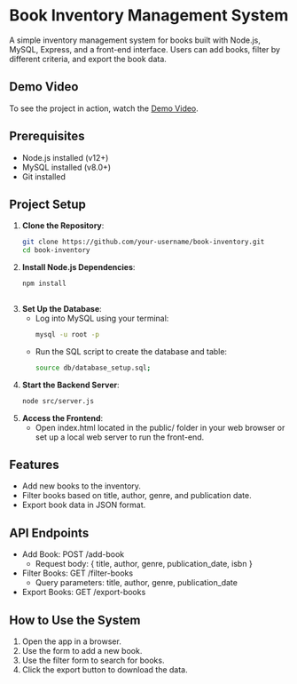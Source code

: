 # Book Inventory Management System

A simple inventory management system for books built with Node.js, MySQL, Express, and a front-end interface. Users can add books, filter by different criteria, and export the book data.

## Demo Video

To see the project in action, watch the [Demo Video](https://drive.google.com/file/d/1nj7fDx36HBAM_9UULLicm_D75RRNv818/view?usp=sharing).

## Prerequisites
- Node.js installed (v12+)
- MySQL installed (v8.0+)
- Git installed

## Project Setup

1. **Clone the Repository**:
   ```bash
   git clone https://github.com/your-username/book-inventory.git
   cd book-inventory

2. **Install Node.js Dependencies**:
   ```bash
   npm install
  
3. **Set Up the Database**:
   - Log into MySQL using your terminal:
        ```bash
        mysql -u root -p
        
   - Run the SQL script to create the database and table:
        ```bash
        source db/database_setup.sql;

4. **Start the Backend Server**:
   ```bash
   node src/server.js

5. **Access the Frontend**:
   - Open index.html located in the public/ folder in your web browser or set up a local web server to run the front-end.

## Features
- Add new books to the inventory.
- Filter books based on title, author, genre, and publication date.
- Export book data in JSON format.
  
## API Endpoints
- Add Book: POST /add-book
  - Request body: { title, author, genre, publication_date, isbn }
- Filter Books: GET /filter-books
  - Query parameters: title, author, genre, publication_date
- Export Books: GET /export-books
  
## How to Use the System
1. Open the app in a browser.
2. Use the form to add a new book.
3. Use the filter form to search for books.
4. Click the export button to download the data.
   




        

     


     
